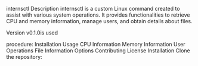 internsctl
Description
internsctl is a custom Linux command created to assist with various system operations. It provides functionalities to retrieve CPU and memory information, manage users, and obtain details about files.

Version 
v0.1.0is used 

procedure:
Installation
Usage
CPU Information
Memory Information
User Operations
File Information
Options
Contributing
License
Installation
Clone the repository:
